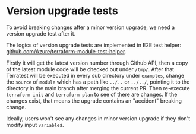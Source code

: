 # Version upgrade tests

To avoid breaking changes after a minor version upgrade, we need a version upgrade test after it.

The logics of version upgrade tests are implemented in E2E test helper: [github.com/Azure/terraform-module-test-helper](https://github.com/Azure/terraform-module-test-helper).

Firstly it will get the latest version number through Github API, then a copy of the latest module code will be checked out under `/tmp/`. After that Terratest will be executed in every sub directory under `examples`, change the `source` of `module` which has a path like `../..` or `../../`, pointing it to the directory in the main branch after merging the current PR. Then re-execute `terraform init` and `terraform plan` to see of there are changes. If the changes exist, that means the upgrade contains an "accident" breaking change.

Ideally, users won't see any changes in minor version upgrade if they don't modify input `variable`s.
